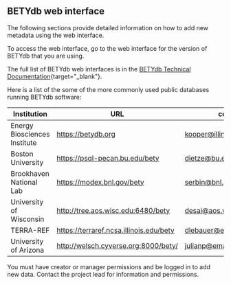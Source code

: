 ## BETYdb web interface

The following sections provide detailed information on how to add new metadata using the web interface.

To access the web interface, go to the web interface for the version of BETYdb that you are using.

The full list of BETYdb web interfaces is in the [BETYdb Technical Documentation](https://pecanproject.github.io/bety-documentation/technical/distributed-instances-of-betydb.html){target="_blank"}. 

Here is a list of the some of the more commonly used public databases running BETYdb software:

| Institution                  | URL                                     | contact | 
|------------------------------|-----------------------------------------|-------|
| Energy Biosciences Institute | https://betydb.org                      |kooper@illinois.edu|
| Boston University            | https://psql-pecan.bu.edu/bety          |dietze@bu.edu|
| Brookhaven National Lab      | https://modex.bnl.gov/bety              |serbin@bnl.gov |
| University of Wisconsin      | http://tree.aos.wisc.edu:6480/bety      | desai@aos.wisc.edu|
| TERRA-REF                    | https://terraref.ncsa.illinois.edu/bety |dlebauer@email.arizona.edu|
| University of Arizona        | http://welsch.cyverse.org:8000/bety/    |julianp@email.arizona.edu|

You must have creator or manager permissions and be logged in to add new data. Contact the project lead for information and permissions. 
